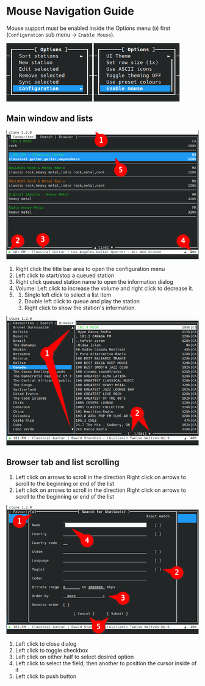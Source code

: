# Mouse Navigation Guide

Mouse support must be enabled inside the Options menu (`O`) first (`Configuration` sub menu → `Enable Mouse`).

![Mouse enabling](enable_mouse_1.png)
![Mouse enabling](enable_mouse_2.png)

## Main window and lists

![img](annotated1_v1.2.0.png)

1. Right click the title bar area to open the configuration menu
2. Left click to start/stop a queued station
3. Right click queued station name to open the information dialog
4. Volume: Left click to increase the volume and right click to decrease it.
5. 1. Single left click to select a list item
   2. Double left click to queue and play the station
   3. Right click to show the station's information.

![img](annotated2_v1.2.0.png)

## Browser tab and list scrolling

1. Left click on arrows to scroll in the direction
   Right click on arrows to scroll to the beginning or end of the list
2. Left click on arrows to scroll in the direction
   Right click on arrows to scroll to the beginning or end of the list


![img](annotated3_v1.2.0.png)

1. Left click to close dialog
2. Left click to toggle checkbox
3. Left click on either half to select desired option
4. Left click to select the field, then another to position the cursor inside of it
5. Left click to push button